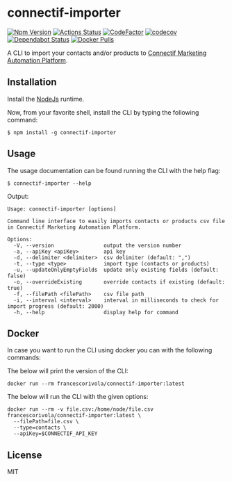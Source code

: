 # connectif-importer

[![Npm Version](https://badge.fury.io/js/connectif-importer.svg)](https://www.npmjs.com/package/connectif-importer)
[![Actions Status](https://github.com/francescorivola/connectif-importer/workflows/Node%20CI/badge.svg)](https://github.com/francescorivola/connectif-importer/actions)
[![CodeFactor](https://www.codefactor.io/repository/github/francescorivola/connectif-importer/badge)](https://www.codefactor.io/repository/github/francescorivola/connectif-importer)
[![codecov](https://codecov.io/gh/francescorivola/connectif-importer/branch/main/graph/badge.svg)](https://codecov.io/gh/francescorivola/connectif-importer)
[![Dependabot Status](https://api.dependabot.com/badges/status?host=github&repo=francescorivola/connectif-importer)](https://dependabot.com)
[![Docker Pulls](https://img.shields.io/docker/pulls/francescorivola/connectif-importer.svg)](https://hub.docker.com/r/francescorivola/connectif-importer)

A CLI to import your contacts and/or products to [Connectif Marketing Automation Platform](https://www.connectif.ai).

## Installation

Install the [NodeJs](https://nodejs.org) runtime.

Now, from your favorite shell, install the CLI by typing the following command:

```
$ npm install -g connectif-importer
```

## Usage

The usage documentation can be found running the CLI with the help flag:

```
$ connectif-importer --help
```

Output:

```
Usage: connectif-importer [options]

Command line interface to easily imports contacts or products csv file in Connectif Marketing Automation Platform.

Options:
  -V, --version                output the version number
  -a, --apiKey <apiKey>        api key
  -d, --delimiter <delimiter>  csv delimiter (default: ",")
  -t, --type <type>            import type (contacts or products)
  -u, --updateOnlyEmptyFields  update only existing fields (default: false)
  -o, --overrideExisting       override contacts if existing (default: true)
  -f, --filePath <filePath>    csv file path
  -i, --interval <interval>    interval in milliseconds to check for import progress (default: 2000)
  -h, --help                   display help for command
```

## Docker

In case you want to run the CLI using docker you can with the following commands:

The below will print the version of the CLI:
```
docker run --rm francescorivola/connectif-importer:latest
```

The below will run the CLI with the given options:
```
docker run --rm -v file.csv:/home/node/file.csv francescorivola/connectif-importer:latest \
  --filePath=file.csv \
  --type=contacts \
  --apiKey=$CONNECTIF_API_KEY
```

## License

MIT